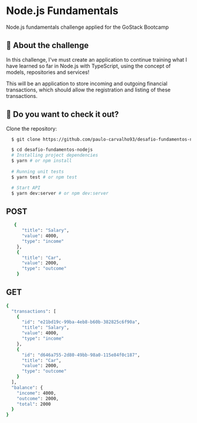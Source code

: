 # Node.js Fundamentals
Node.js fundamentals challenge applied for the GoStack Bootcamp

## :rocket: About the challenge

In this challenge, I've must create an application to continue training what I have learned so far in Node.js with TypeScript, using the concept of models, repositories and services!

This will be an application to store incoming and outgoing financial transactions, which should allow the registration and listing of these transactions.

## :hammer: Do you want to check it out?

Clone the repository:

```sh
  $ git clone https://github.com/paulo-carvalho93/desafio-fundamentos-nodejs.git
```

```sh
  $ cd desafio-fundamentos-nodejs
  # Installing project dependencies
  $ yarn # or npm install
  
  # Running unit tests
  $ yarn test # or npm test

  # Start API
  $ yarn dev:server # or npm dev:server

```


## POST
```sh
   {
      "title": "Salary",
      "value": 4000,
      "type": "income"
    },
    {
      "title": "Car",
      "value": 2000,
      "type": "outcome"
    }

```

## GET
```sh
{
  "transactions": [
    {
      "id": "e21bd19c-99ba-4eb8-b60b-382825c6f90a",
      "title": "Salary",
      "value": 4000,
      "type": "income"
    },
    {
      "id": "d646a755-2d80-49bb-98a0-115e84f0c187",
      "title": "Car",
      "value": 2000,
      "type": "outcome"
    }
  ],
  "balance": {
    "income": 4000,
    "outcome": 2000,
    "total": 2000
  }
}
```
